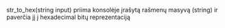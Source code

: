 str_to_hex(string input)
priima konsolėje įrašytą rašmenų masyvą (string) ir paverčia jį į hexadecimal bitų reprezentaciją